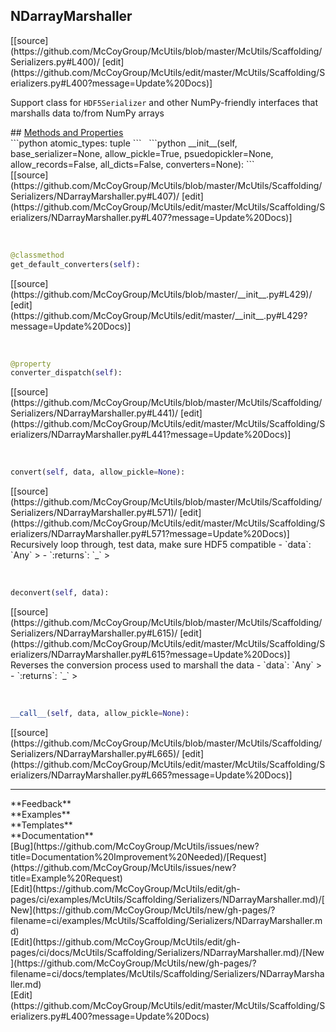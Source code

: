 ## <a id="McUtils.McUtils.Scaffolding.Serializers.NDarrayMarshaller">NDarrayMarshaller</a> 

<div class="docs-source-link" markdown="1">
[[source](https://github.com/McCoyGroup/McUtils/blob/master/McUtils/Scaffolding/Serializers.py#L400)/
[edit](https://github.com/McCoyGroup/McUtils/edit/master/McUtils/Scaffolding/Serializers.py#L400?message=Update%20Docs)]
</div>

Support class for `HDF5Serializer` and other
NumPy-friendly interfaces that marshalls data
to/from NumPy arrays







<div class="collapsible-section">
 <div class="collapsible-section collapsible-section-header" markdown="1">
## <a class="collapse-link" data-toggle="collapse" href="#methods" markdown="1"> Methods and Properties</a> <a class="float-right" data-toggle="collapse" href="#methods"><i class="fa fa-chevron-down"></i></a>
 </div>
 <div class="collapsible-section collapsible-section-body collapse show" id="methods" markdown="1">
 ```python
atomic_types: tuple
```
<a id="McUtils.McUtils.Scaffolding.Serializers.NDarrayMarshaller.__init__" class="docs-object-method">&nbsp;</a> 
```python
__init__(self, base_serializer=None, allow_pickle=True, psuedopickler=None, allow_records=False, all_dicts=False, converters=None): 
```
<div class="docs-source-link" markdown="1">
[[source](https://github.com/McCoyGroup/McUtils/blob/master/McUtils/Scaffolding/Serializers/NDarrayMarshaller.py#L407)/
[edit](https://github.com/McCoyGroup/McUtils/edit/master/McUtils/Scaffolding/Serializers/NDarrayMarshaller.py#L407?message=Update%20Docs)]
</div>


<a id="McUtils.McUtils.Scaffolding.Serializers.NDarrayMarshaller.get_default_converters" class="docs-object-method">&nbsp;</a> 
```python
@classmethod
get_default_converters(self): 
```
<div class="docs-source-link" markdown="1">
[[source](https://github.com/McCoyGroup/McUtils/blob/master/__init__.py#L429)/
[edit](https://github.com/McCoyGroup/McUtils/edit/master/__init__.py#L429?message=Update%20Docs)]
</div>


<a id="McUtils.McUtils.Scaffolding.Serializers.NDarrayMarshaller.converter_dispatch" class="docs-object-method">&nbsp;</a> 
```python
@property
converter_dispatch(self): 
```
<div class="docs-source-link" markdown="1">
[[source](https://github.com/McCoyGroup/McUtils/blob/master/McUtils/Scaffolding/Serializers/NDarrayMarshaller.py#L441)/
[edit](https://github.com/McCoyGroup/McUtils/edit/master/McUtils/Scaffolding/Serializers/NDarrayMarshaller.py#L441?message=Update%20Docs)]
</div>


<a id="McUtils.McUtils.Scaffolding.Serializers.NDarrayMarshaller.convert" class="docs-object-method">&nbsp;</a> 
```python
convert(self, data, allow_pickle=None): 
```
<div class="docs-source-link" markdown="1">
[[source](https://github.com/McCoyGroup/McUtils/blob/master/McUtils/Scaffolding/Serializers/NDarrayMarshaller.py#L571)/
[edit](https://github.com/McCoyGroup/McUtils/edit/master/McUtils/Scaffolding/Serializers/NDarrayMarshaller.py#L571?message=Update%20Docs)]
</div>
Recursively loop through, test data, make sure HDF5 compatible
  - `data`: `Any`
    > 
  - `:returns`: `_`
    >


<a id="McUtils.McUtils.Scaffolding.Serializers.NDarrayMarshaller.deconvert" class="docs-object-method">&nbsp;</a> 
```python
deconvert(self, data): 
```
<div class="docs-source-link" markdown="1">
[[source](https://github.com/McCoyGroup/McUtils/blob/master/McUtils/Scaffolding/Serializers/NDarrayMarshaller.py#L615)/
[edit](https://github.com/McCoyGroup/McUtils/edit/master/McUtils/Scaffolding/Serializers/NDarrayMarshaller.py#L615?message=Update%20Docs)]
</div>
Reverses the conversion process
used to marshall the data
  - `data`: `Any`
    > 
  - `:returns`: `_`
    >


<a id="McUtils.McUtils.Scaffolding.Serializers.NDarrayMarshaller.__call__" class="docs-object-method">&nbsp;</a> 
```python
__call__(self, data, allow_pickle=None): 
```
<div class="docs-source-link" markdown="1">
[[source](https://github.com/McCoyGroup/McUtils/blob/master/McUtils/Scaffolding/Serializers/NDarrayMarshaller.py#L665)/
[edit](https://github.com/McCoyGroup/McUtils/edit/master/McUtils/Scaffolding/Serializers/NDarrayMarshaller.py#L665?message=Update%20Docs)]
</div>
 </div>
</div>












---


<div markdown="1" class="text-secondary">
<div class="container">
  <div class="row">
   <div class="col" markdown="1">
**Feedback**   
</div>
   <div class="col" markdown="1">
**Examples**   
</div>
   <div class="col" markdown="1">
**Templates**   
</div>
   <div class="col" markdown="1">
**Documentation**   
</div>
   <div class="col" markdown="1">
   
</div>
   <div class="col" markdown="1">
   
</div>
   <div class="col" markdown="1">
   
</div>
</div>
  <div class="row">
   <div class="col" markdown="1">
[Bug](https://github.com/McCoyGroup/McUtils/issues/new?title=Documentation%20Improvement%20Needed)/[Request](https://github.com/McCoyGroup/McUtils/issues/new?title=Example%20Request)   
</div>
   <div class="col" markdown="1">
[Edit](https://github.com/McCoyGroup/McUtils/edit/gh-pages/ci/examples/McUtils/Scaffolding/Serializers/NDarrayMarshaller.md)/[New](https://github.com/McCoyGroup/McUtils/new/gh-pages/?filename=ci/examples/McUtils/Scaffolding/Serializers/NDarrayMarshaller.md)   
</div>
   <div class="col" markdown="1">
[Edit](https://github.com/McCoyGroup/McUtils/edit/gh-pages/ci/docs/McUtils/Scaffolding/Serializers/NDarrayMarshaller.md)/[New](https://github.com/McCoyGroup/McUtils/new/gh-pages/?filename=ci/docs/templates/McUtils/Scaffolding/Serializers/NDarrayMarshaller.md)   
</div>
   <div class="col" markdown="1">
[Edit](https://github.com/McCoyGroup/McUtils/edit/master/McUtils/Scaffolding/Serializers.py#L400?message=Update%20Docs)   
</div>
   <div class="col" markdown="1">
   
</div>
   <div class="col" markdown="1">
   
</div>
   <div class="col" markdown="1">
   
</div>
</div>
</div>
</div>